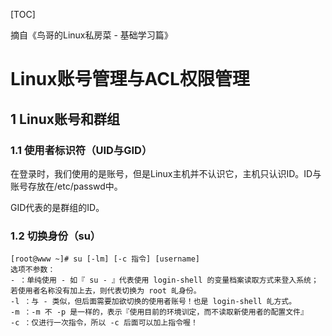 [TOC]

摘自《鸟哥的Linux私房菜 - 基础学习篇》

# Linux账号管理与ACL权限管理

## 1 Linux账号和群组

### 1.1 使用者标识符（UID与GID）

在登录时，我们使用的是账号，但是Linux主机并不认识它，主机只认识ID。ID与账号存放在/etc/passwd中。

GID代表的是群组的ID。



### 1.2 切换身份（su）

```shell
[root@www ~]# su [-lm] [-c 指令] [username]
选项不参数：
- ：单纯使用 - 如『 su - 』代表使用 login-shell 的变量档案读取方式来登入系统；若使用者名称没有加上去，则代表切换为 root 癿身份。
-l ：与 - 类似，但后面需要加欲切换的使用者账号！也是 login-shell 癿方式。
-m ：-m 不 -p 是一样的，表示『使用目前的环境训定，而不读取新使用者的配置文件』
-c ：仅进行一次指令，所以 -c 后面可以加上指令喔！
```

